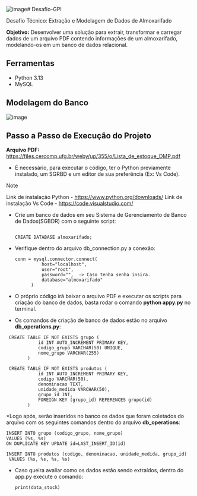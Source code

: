 ![image](https://github.com/user-attachments/assets/ac0105c8-7e57-43c8-a4d7-36f60299bef8)# Desafio-GPI

Desafio Técnico: Extração e Modelagem de Dados de Almoxarifado

**Objetivo:** Desenvolver uma solução para extrair, transformar e carregar dados de um arquivo PDF contendo informações de um almoxarifado, modelando-os em um banco de dados relacional.

## Ferramentas
* Python 3.13
* MySQL

## Modelagem do Banco

![image](https://github.com/user-attachments/assets/ee60b44a-ef2f-4a8a-aae6-232cf17bd86b)


## Passo a Passo de Execução do Projeto

**Arquivo PDF:** https://files.cercomp.ufg.br/weby/up/355/o/Lista_de_estoque_DMP.pdf

* É necessário, para executar o código, ter o Python previamente instalado, um SGRBD e um editor de sua preferência (Ex: Vs Code).

> [!NOTE]  
> Link de instalação Python - https://www.python.org/downloads/
> Link de instalação Vs Code - https://code.visualstudio.com/

* Crie um banco de dados em seu Sistema de Gerenciamento de Banco de Dados(SGBDR) com o seguinte script:

  ```
  
  CREATE DATABASE almoxarifado;
  ```

* Verifique dentro do arquivo db_connection.py a conexão:

  ```
  conn = mysql.connector.connect(
            host="localhost",      
            user="root",          
            password="",  -> Caso tenha senha insira.
            database="almoxarifado"   
        )
  ```

* O próprio código irá baixar o arquivo PDF e executar os scripts para criação do banco de dados, basta rodar o comando **python appy.py** no terminal.
* Os comandos de criação de banco de dados estão no arquivo **db_operations.py**:

```
 CREATE TABLE IF NOT EXISTS grupo (
            id INT AUTO_INCREMENT PRIMARY KEY,
            codigo_grupo VARCHAR(50) UNIQUE,
            nome_grupo VARCHAR(255)
        )

```

```
 CREATE TABLE IF NOT EXISTS produtos (
            id INT AUTO_INCREMENT PRIMARY KEY,
            codigo VARCHAR(50),
            denominacao TEXT,
            unidade_medida VARCHAR(50),
            grupo_id INT,
            FOREIGN KEY (grupo_id) REFERENCES grupo(id)
        )

```

*Logo após, serão inseridos no banco os dados que foram coletados do arquivo com os seguintes comandos dentro do arquivo **db_operations**:

```
INSERT INTO grupo (codigo_grupo, nome_grupo) 
VALUES (%s, %s)
ON DUPLICATE KEY UPDATE id=LAST_INSERT_ID(id)
```

```
INSERT INTO produtos (codigo, denominacao, unidade_medida, grupo_id)
 VALUES (%s, %s, %s, %s)
```

* Caso queira avaliar como os dados estão sendo extraídos, dentro do app.py execute o comando:

  ```
  print(data_stock)
  ```
